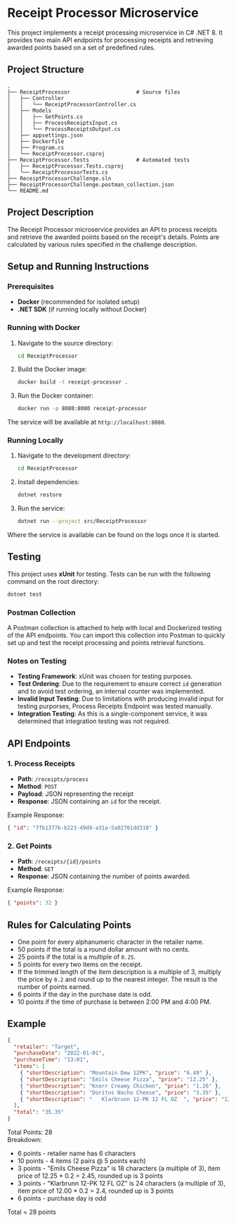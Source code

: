 # Receipt Processor Microservice

This project implements a receipt processing microservice in C# .NET 8. It provides two main API endpoints for processing receipts and retrieving awarded points based on a set of predefined rules.

## Project Structure

```
.
├── ReceiptProcessor                     # Source files
│   ├── Controller
│   │   └── ReceiptProcessorController.cs
│   ├── Models
│   │   ├── GetPoints.cs
│   │   ├── ProcessReceiptsInput.cs
│   │   └── ProcessReceiptsOutput.cs
│   ├── appsettings.json
│   ├── Dockerfile
│   ├── Program.cs
│   └── ReceiptProcessor.csproj
├── ReceiptProcessor.Tests               # Automated tests
│   ├── ReceiptProcessor.Tests.csproj
│   └── ReceiptProcessorTests.cs
├── ReceiptProcessorChallenge.sln
├── ReceiptProcessorChallenge.postman_collection.json
└── README.md
```

## Project Description

The Receipt Processor microservice provides an API to process receipts and retrieve the awarded points based on the receipt's details. Points are calculated by various rules specified in the challenge description.

## Setup and Running Instructions

### Prerequisites
- **Docker** (recommended for isolated setup)
- **.NET SDK** (if running locally without Docker)

### Running with Docker

1. Navigate to the source directory:
   ```bash
   cd ReceiptProcessor
   ```
2. Build the Docker image:
   ```bash
   docker build -t receipt-processor .
   ```
3. Run the Docker container:
   ```bash
   docker run -p 8080:8080 receipt-processor
   ```
The service will be available at `http://localhost:8080`.

### Running Locally

1. Navigate to the development directory:
   ```bash
   cd ReceiptProcessor
   ```
2. Install dependencies:
   ```bash
   dotnet restore
   ```
3. Run the service:
   ```bash
   dotnet run --project src/ReceiptProcessor
   ```
Where the service is available can be found on the logs once it is started.


## Testing

This project uses **xUnit** for testing. Tests can be run with the following command on the root directory:

```bash
dotnet test
```

### Postman Collection

A Postman collection is attached to help with local and Dockerized testing of the API endpoints. You can import this collection into Postman to quickly set up and test the receipt processing and points retrieval functions.

### Notes on Testing

- **Testing Framework**: xUnit was chosen for testing purposes. 
- **Test Ordering**: Due to the requirement to ensure correct `id` generation and to avoid test ordering, an internal counter was implemented.
- **Invalid Input Testing**: Due to limitations with producing invalid input for testing purporses, Process Receipts Endpoint was tested manually.
- **Integration Testing**: As this is a single-component service, it was determined that integration testing was not required.

## API Endpoints

### 1. Process Receipts
- **Path**: `/receipts/process`
- **Method**: `POST`
- **Payload**: JSON representing the receipt
- **Response**: JSON containing an `id` for the receipt.

Example Response:
```json
{ "id": "7fb1377b-b223-49d9-a31a-5a02701dd310" }
```

### 2. Get Points
- **Path**: `/receipts/{id}/points`
- **Method**: `GET`
- **Response**: JSON containing the number of points awarded.

Example Response:
```json
{ "points": 32 }
```

## Rules for Calculating Points

- One point for every alphanumeric character in the retailer name.
- 50 points if the total is a round dollar amount with no cents.
- 25 points if the total is a multiple of `0.25`.
- 5 points for every two items on the receipt.
- If the trimmed length of the item description is a multiple of 3, multiply the price by `0.2` and round up to the nearest integer. The result is the number of points earned.
- 6 points if the day in the purchase date is odd.
- 10 points if the time of purchase is between 2:00 PM and 4:00 PM.

## Example

```json
{
  "retailer": "Target",
  "purchaseDate": "2022-01-01",
  "purchaseTime": "13:01",
  "items": [
    { "shortDescription": "Mountain Dew 12PK", "price": "6.49" },
    { "shortDescription": "Emils Cheese Pizza", "price": "12.25" },
    { "shortDescription": "Knorr Creamy Chicken", "price": "1.26" },
    { "shortDescription": "Doritos Nacho Cheese", "price": "3.35" },
    { "shortDescription": "   Klarbrunn 12-PK 12 FL OZ  ", "price": "12.00" }
  ],
  "total": "35.35"
}
```

Total Points: 28  
Breakdown:
- 6 points - retailer name has 6 characters
- 10 points - 4 items (2 pairs @ 5 points each)
- 3 points - "Emils Cheese Pizza" is 18 characters (a multiple of 3), item price of 12.25 * 0.2 = 2.45, rounded up is 3 points
- 3 points - "Klarbrunn 12-PK 12 FL OZ" is 24 characters (a multiple of 3), item price of 12.00 * 0.2 = 2.4, rounded up is 3 points
- 6 points - purchase day is odd

Total = 28 points

